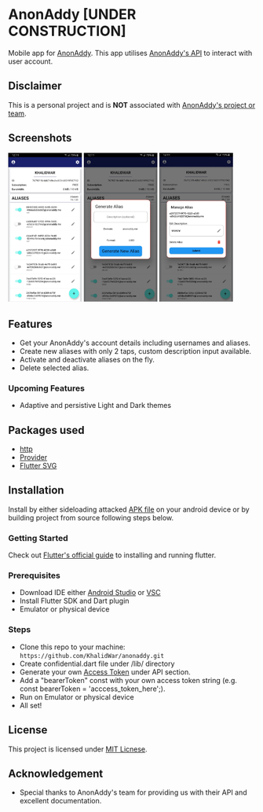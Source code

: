 # AnonAddy [UNDER CONSTRUCTION]
Mobile app for [AnonAddy](https://anonaddy.com/). This app utilises [AnonAddy's API](https://app.anonaddy.com/docs/) to interact with user account.

## Disclaimer
This is a personal project and is **NOT** associated with [AnonAddy's project or team](https://github.com/anonaddy).

## Screenshots
<img src="assets/screenshots/2020-09-19 12.11.35.jpg" width="150"> <img src="assets/screenshots/2020-09-19 12.11.43.jpg" width="150"> <img src="assets/screenshots/2020-09-19 12.11.50.jpg" width="150">


## Features
- Get your AnonAddy's account details including usernames and aliases.
- Create new aliases with only 2 taps, custom description input available.
- Activate and deactivate aliases on the fly.
- Delete selected alias.

### Upcoming Features
- Adaptive and persistive Light and Dark themes


## Packages used
- [http](https://pub.dev/packages/http)
- [Provider](https://pub.dev/packages/provider)
- [Flutter SVG](https://pub.dev/packages/flutter_svg)


## Installation
Install by either sideloading attacked [APK file](https://github.com/KhalidWar/anonaddy/releases) on your android device or by building project from source following steps below.

### Getting Started
Check out [Flutter's official guide](https://flutter.dev/docs/get-started/install) to installing and running flutter.

### Prerequisites
- Download IDE either [Android Studio](https://developer.android.com/studio) or [VSC](https://code.visualstudio.com/)
- Install Flutter SDK and Dart plugin
- Emulator or physical device

### Steps
- Clone this repo to your machine: `https://github.com/KhalidWar/anonaddy.git`
- Create confidential.dart file under /lib/ directory
- Generate your own [Access Token](https://app.anonaddy.com/settings) under API section.
- Add a "bearerToken" const with your own access token string (e.g. const bearerToken = 'acccess_token_here';).
- Run on Emulator or physical device
- All set!

## License
This project is licensed under [MIT Licnese](https://github.com/KhalidWar/anonaddy/blob/master/LICENSE).

## Acknowledgement
- Special thanks to AnonAddy's team for providing us with their API and excellent documentation.
